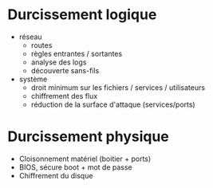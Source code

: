 # Durcissement logique
- réseau
	- routes
	- règles entrantes / sortantes
	- analyse des logs
	- découverte sans-fils
- système
	- droit minimum sur les fichiers / services / utilisateurs
	- chiffrement des flux
	- réduction de la surface d'attaque (services/ports)
# Durcissement physique
- Cloisonnement matériel (boitier + ports)
- BIOS, sécure boot + mot de passe
- Chiffrement du disque
